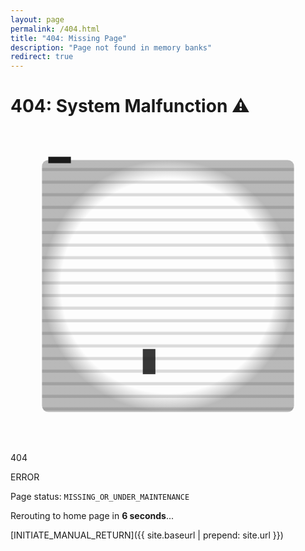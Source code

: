 ```yaml
---
layout: page
permalink: /404.html
title: "404: Missing Page"
description: "Page not found in memory banks"
redirect: true
---
```


# 404: System Malfunction ⚠️

<svg viewBox="0 0 100 100" class="w-24 h-24 mx-auto my-3">
  <!-- CRT screen effect -->
  <defs>
    <radialGradient id="crt" cx="50%" cy="50%" r="50%">
      <stop offset="85%" stop-color="currentColor" stop-opacity="0"/>
      <stop offset="100%" stop-color="currentColor" stop-opacity="0.3"/>
    </radialGradient>
  </defs>
  
  <!-- Scanline effect -->
  <pattern id="scanline" width="4" height="4" patternUnits="userSpaceOnUse">
    <line x1="0" y1="1" x2="100" y2="1" stroke="currentColor" stroke-width="1" opacity="0.15"/>
  </pattern>
  
  <!-- Main display -->
  <rect x="10" y="10" width="80" height="80" fill="none" stroke="currentColor" stroke-width="2" rx="2">
    <animate attributeName="stroke-dasharray" 
             values="0,320;320,0"
             dur="3s"
             repeatCount="indefinite"/>
  </rect>
  
  <!-- Background effects -->
  <rect x="10" y="10" width="80" height="80" fill="url(#scanline)" rx="2"/>
  <rect x="10" y="10" width="80" height="80" fill="url(#crt)" rx="2"/>
  
  <!-- Blinking cursor -->
  <rect x="42" y="70" width="4" height="8" fill="currentColor">
    <animate attributeName="opacity"
             values="1;0;1"
             dur="1s"
             repeatCount="indefinite"/>
  </rect>
  
  <!-- 404 text -->
  <text x="50" y="45" text-anchor="middle" fill="currentColor" font-family="monospace" font-size="14" font-weight="bold">404
    <animate attributeName="opacity"
             values="1;0.7;1"
             dur="2s"
             repeatCount="indefinite"/>
  </text>
  
  <!-- Error lines -->
  <text x="50" y="60" text-anchor="middle" fill="currentColor" font-family="monospace" font-size="6">ERROR</text>
</svg>

Page status: `MISSING_OR_UNDER_MAINTENANCE`

Rerouting to home page in **6 seconds**...

[INITIATE_MANUAL_RETURN]({{ site.baseurl | prepend: site.url }})

<script>
  setTimeout(function() {
    window.location.href = "{{ site.baseurl | prepend: site.url }}";
  }, 6000); // Delay in milliseconds (6000ms = 6 seconds)
</script>